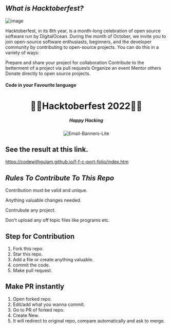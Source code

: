## *What is Hacktoberfest?*

![image](https://user-images.githubusercontent.com/114826204/195355836-ba27d124-ed02-4906-96f5-0c5b08e52e23.png)


Hacktoberfest, in its 8th year, is a month-long celebration of open source software run by DigitalOcean. During the month of October, we invite you to join open-source software enthusiasts, beginners, and the developer community by contributing to open-source projects. You can do this in a variety of ways:

Prepare and share your project for collaboration
Contribute to the betterment of a project via pull requests
Organize an event
Mentor others
Donate directly to open source projects.



<h4> Code in your Favourite language <h4/>
<h1 align="center"> 🎁🎁Hacktoberfest 2022👘👘 </h1>
<h5 align="center"> Happy Hacking </h5>


<p align="center">

<img src="https://i.ibb.co/L8mX4MG/Email-Banners-Lite.png" alt="Email-Banners-Lite" border="0">




## See the result at this link.

https://codewithgulam.github.io/f-f-c-port-folio/index.htm



## *Rules To Contribute To This Repo*




Contribution must be valid and unique.

Anything valuable changes needed.

Contrubute any project.

Don't upload any off topic files like programs etc.


## Step for Contribution


1. Fork this repo.
2. Star this repo.
3. Add a file or create anything valuable.
4. commit the code.
5. Make pull request.


## Make PR instantly 

1. Open forked repo.
2. Edit/add what you wanna commit.
3. Go to PR of forked repo.
4. Create New.
5. It will redirect to original repo, compare automatically and ask to merge.
